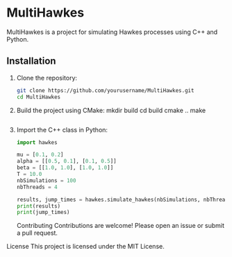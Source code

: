 # MultiHawkes

MultiHawkes is a project for simulating Hawkes processes using C++ and Python.

## Installation

1. Clone the repository:
   ```sh
   git clone https://github.com/yourusername/MultiHawkes.git
   cd MultiHawkes

2. Build the project using CMake:
   mkdir build
   cd build
   cmake ..
   make
   ```

3. Import the C++ class in Python:
   ```python
   import hawkes

   mu = [0.1, 0.2]
   alpha = [[0.5, 0.1], [0.1, 0.5]]
   beta = [[1.0, 1.0], [1.0, 1.0]]
   T = 10.0
   nbSimulations = 100
   nbThreads = 4

   results, jump_times = hawkes.simulate_hawkes(nbSimulations, nbThreads, mu, alpha, beta, T)
   print(results)
   print(jump_times)
   ```

   Contributing
Contributions are welcome! Please open an issue or submit a pull request.

License
This project is licensed under the MIT License.
